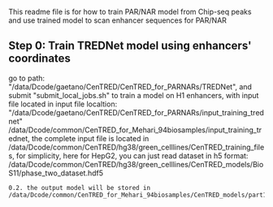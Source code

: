This readme file is for how to train PAR/NAR model from Chip-seq peaks and use trained model to scan enhancer sequences for PAR/NAR

## Step 0: Train TREDNet model using enhancers' coordinates
go to path: "/data/Dcode/gaetano/CenTRED/CenTRED_for_PARNARs/TREDNet", and submit "submit_local_jobs.sh" to train a model on H1 enhancers, with input file located in input file localtion: "/data/Dcode/gaetano/CenTRED/CenTRED_for_PARNARs/input_training_trednet"
	 /data/Dcode/common/CenTRED_for_Mehari_94biosamples/input_training_trednet, 
	 the complete input file is located in 
	 /data/Dcode/common/CenTRED/hg38/green_celllines/CenTRED_training_files, 
	 for simplicity, here for HepG2, you can just read dataset in h5 format: 
	 /data/Dcode/common/CenTRED/hg38/green_celllines/CenTRED_models/BioS11/phase_two_dataset.hdf5
	
	0.2. the output model will be stored in 
	/data/Dcode/common/CenTRED_for_Mehari_94biosamples/CenTRED_models/part1